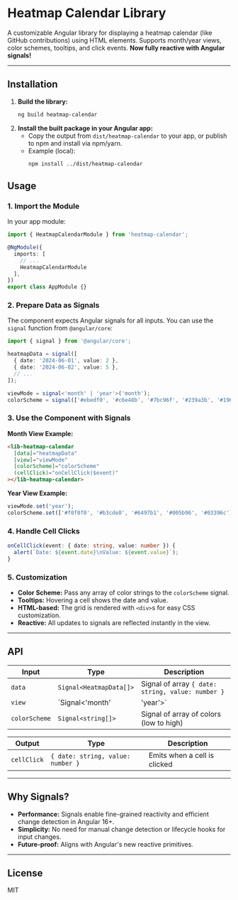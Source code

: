 # Heatmap Calendar Library

A customizable Angular library for displaying a heatmap calendar (like GitHub contributions) using HTML elements. Supports month/year views, color schemes, tooltips, and click events. **Now fully reactive with Angular signals!**

---

## Installation

1. **Build the library:**
   ```bash
   ng build heatmap-calendar
   ```
2. **Install the built package in your Angular app:**
   - Copy the output from `dist/heatmap-calendar` to your app, or publish to npm and install via npm/yarn.
   - Example (local):
     ```bash
     npm install ../dist/heatmap-calendar
     ```

## Usage

### 1. Import the Module

In your app module:

```typescript
import { HeatmapCalendarModule } from 'heatmap-calendar';

@NgModule({
  imports: [
    // ...
    HeatmapCalendarModule
  ],
})
export class AppModule {}
```

### 2. Prepare Data as Signals

The component expects Angular signals for all inputs. You can use the `signal` function from `@angular/core`:

```typescript
import { signal } from '@angular/core';

heatmapData = signal([
  { date: '2024-06-01', value: 2 },
  { date: '2024-06-02', value: 5 },
  // ...
]);

viewMode = signal<'month' | 'year'>('month');
colorScheme = signal(['#ebedf0', '#c6e48b', '#7bc96f', '#239a3b', '#196127']);
```

### 3. Use the Component with Signals

**Month View Example:**
```html
<lib-heatmap-calendar
  [data]="heatmapData"
  [view]="viewMode"
  [colorScheme]="colorScheme"
  (cellClick)="onCellClick($event)"
></lib-heatmap-calendar>
```

**Year View Example:**
```typescript
viewMode.set('year');
colorScheme.set(['#f0f0f0', '#b3cde0', '#6497b1', '#005b96', '#03396c']);
```

### 4. Handle Cell Clicks

```typescript
onCellClick(event: { date: string, value: number }) {
  alert(`Date: ${event.date}\nValue: ${event.value}`);
}
```

### 5. Customization
- **Color Scheme:** Pass any array of color strings to the `colorScheme` signal.
- **Tooltips:** Hovering a cell shows the date and value.
- **HTML-based:** The grid is rendered with `<div>`s for easy CSS customization.
- **Reactive:** All updates to signals are reflected instantly in the view.

---

## API

| Input         | Type                        | Description                                  |
|---------------|-----------------------------|----------------------------------------------|
| `data`        | `Signal<HeatmapData[]>`     | Signal of array `{ date: string, value: number }` |
| `view`        | `Signal<'month' | 'year'>`  | Signal for calendar view mode                |
| `colorScheme` | `Signal<string[]>`          | Signal of array of colors (low to high)      |

| Output      | Type                                 | Description                  |
|-------------|--------------------------------------|------------------------------|
| `cellClick` | `{ date: string, value: number }`     | Emits when a cell is clicked |

---

## Why Signals?
- **Performance:** Signals enable fine-grained reactivity and efficient change detection in Angular 16+.
- **Simplicity:** No need for manual change detection or lifecycle hooks for input changes.
- **Future-proof:** Aligns with Angular's new reactive primitives.

---

## License
MIT
